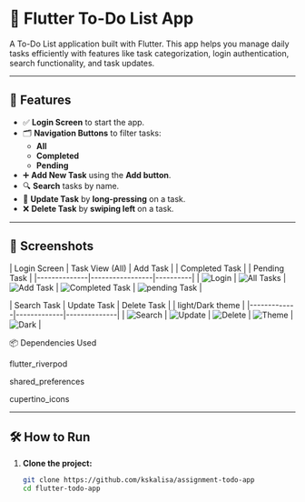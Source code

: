 # 📝 Flutter To-Do List App

A To-Do List application built with Flutter. This app helps you manage daily tasks efficiently with features like task categorization, login authentication, search functionality, and task updates.

---

## 🚀 Features

- ✅ **Login Screen** to start the app.
- 🗂️ **Navigation Buttons** to filter tasks:
  - **All**
  - **Completed**
  - **Pending**
- ➕ **Add New Task** using the **Add button**.
- 🔍 **Search** tasks by name.
- 🔁 **Update Task** by **long-pressing** on a task.
- ❌ **Delete Task** by **swiping left** on a task.

---

## 📱 Screenshots

| Login Screen | Task View (All) | Add Task | | Completed Task | | Pending Task |
|--------------|-----------------|----------|
| ![Login](assets/screenshots/login.png) | ![All Tasks](assets/screenshots/all_task.png) | ![Add Task](assets/screenshots/add_task.png) | ![Completed Task](assets/screenshots/completed_task.png) | ![pending Task](assets/screenshots/pending_task.png) |


| Search Task | Update Task | Delete Task | | light/Dark theme |
|-------------|-------------|--------------|
| ![Search](assets/screenshots/Search_task.PNG) | ![Update](assets/screenshots/update_task.PNG) | ![Delete](assets/screenshots/delete_task.PNG) | ![Theme](assets/screenshots/theme_support.PNG) | ![Dark](assets/screenshots/Dark_theme.PNG) |


📦 Dependencies Used

flutter_riverpod

shared_preferences

cupertino_icons



---

## 🛠️ How to Run

1. **Clone the project:**
   ```bash
   git clone https://github.com/kskalisa/assignment-todo-app
   cd flutter-todo-app


